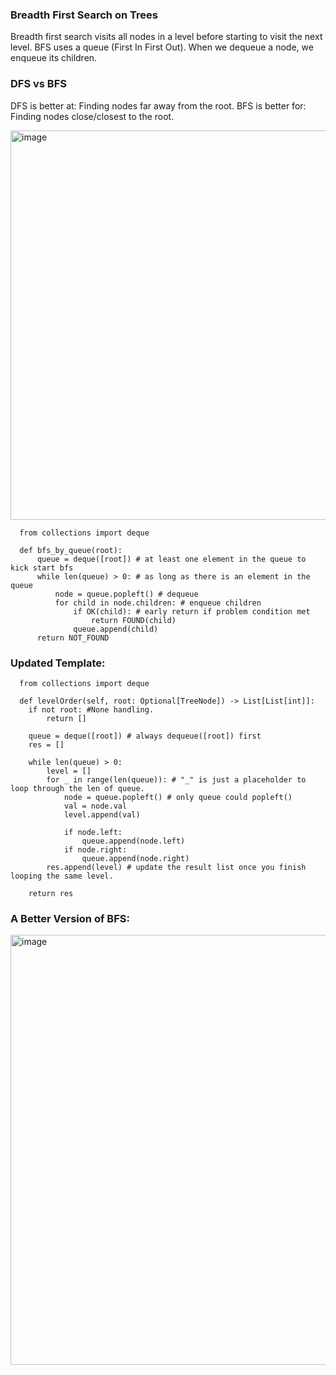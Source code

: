 ### Breadth First Search on Trees
Breadth first search visits all nodes in a level before starting to visit the next level. BFS uses a queue (First In First Out). When we dequeue a node, we enqueue its children.

### DFS vs BFS
DFS is better at:
      Finding nodes far away from the root. 
BFS is better for:
      Finding nodes close/closest to the root. 

<img width="623" alt="image" src="https://github.com/user-attachments/assets/d57f14e5-24ca-4064-8588-75a0cef4d747" />



      from collections import deque

      def bfs_by_queue(root):
          queue = deque([root]) # at least one element in the queue to kick start bfs
          while len(queue) > 0: # as long as there is an element in the queue
              node = queue.popleft() # dequeue
              for child in node.children: # enqueue children
                  if OK(child): # early return if problem condition met
                      return FOUND(child)
                  queue.append(child)
          return NOT_FOUND
### Updated Template:
      from collections import deque
      
      def levelOrder(self, root: Optional[TreeNode]) -> List[List[int]]:
        if not root: #None handling.
            return []
            
        queue = deque([root]) # always dequeue([root]) first
        res = []
        
        while len(queue) > 0:
            level = []
            for _ in range(len(queue)): # "_" is just a placeholder to loop through the len of queue. 
                node = queue.popleft() # only queue could popleft()
                val = node.val
                level.append(val)
      
                if node.left:
                    queue.append(node.left)
                if node.right:
                    queue.append(node.right)
            res.append(level) # update the result list once you finish looping the same level. 
      
        return res

### A Better Version of BFS:
<img width="688" alt="image" src="https://github.com/user-attachments/assets/52a28c2c-77ed-435a-a7e9-488e4928d014" />
